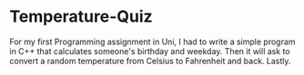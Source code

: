 # Temperature-Quiz
For my first Programming assignment in Uni, I had to write a simple program in C++ that calculates someone's birthday and weekday. Then it will ask to convert a random temperature from Celsius to Fahrenheit and back. Lastly.
